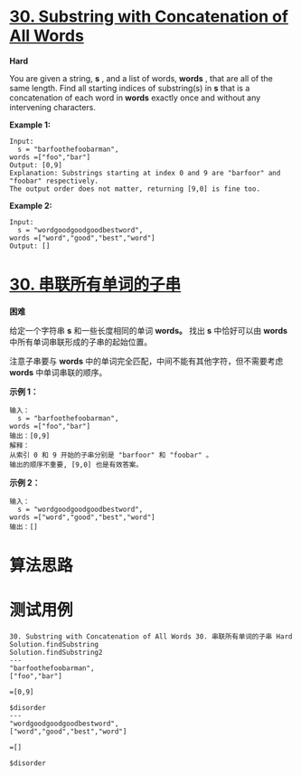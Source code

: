 # [30. Substring with Concatenation of All Words][enTitle]

**Hard**

You are given a string, **s** , and a list of words, **words** , that are all of the same length. Find all starting indices of substring(s) in **s**  that is a concatenation of each word in **words**  exactly once and without any intervening characters.

**Example 1:** 

```
Input:
  s = "barfoothefoobarman",
words =["foo","bar"]
Output: [0,9]
Explanation: Substrings starting at index 0 and 9 are "barfoor" and "foobar" respectively.
The output order does not matter, returning [9,0] is fine too.

```

**Example 2:** 

```
Input:
  s = "wordgoodgoodgoodbestword",
words =["word","good","best","word"]
Output: []

```
# [30. 串联所有单词的子串][cnTitle]

**困难**

给定一个字符串 **s** 和一些长度相同的单词 **words。** 找出 **s** 中恰好可以由 **words** 中所有单词串联形成的子串的起始位置。

注意子串要与 **words** 中的单词完全匹配，中间不能有其他字符，但不需要考虑 **words** 中单词串联的顺序。



**示例 1：** 

```
输入：
  s = "barfoothefoobarman",
words =["foo","bar"]
输出：[0,9]
解释：
从索引 0 和 9 开始的子串分别是 "barfoor" 和 "foobar" 。
输出的顺序不重要, [9,0] 也是有效答案。

```

**示例 2：** 

```
输入：
  s = "wordgoodgoodgoodbestword",
words =["word","good","best","word"]
输出：[]

```


# 算法思路

# 测试用例
```
30. Substring with Concatenation of All Words 30. 串联所有单词的子串 Hard
Solution.findSubstring
Solution.findSubstring2
---
"barfoothefoobarman",
["foo","bar"]

=[0,9]

$disorder
---
"wordgoodgoodgoodbestword",
["word","good","best","word"]

=[]

$disorder
```

[enTitle]: https://leetcode.com/problems/substring-with-concatenation-of-all-words/
[cnTitle]: https://leetcode-cn.com/problems/substring-with-concatenation-of-all-words/
